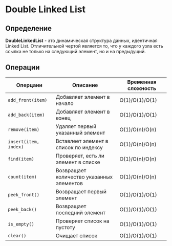 # Double Linked List

## Определение
**DoubleLinkedList** - это динамическая структура данных, идентичная Linked List. 
Отличительной чертой является то, что у каждого узла есть ссылка не только на следующий элемент, но и на предыдущий.

## Операции
| Оперцаии                      | Описание                                  | Временная сложность |
|-------------------------------|-------------------------------------------|---------------------|
| ```add_front(item)```         | Добавляет элемент в начало                | O(1)/O(1)/O(1)      |
| ```add_back(item)```          | Добавляет элемент в конец                 | O(1)/O(1)/O(1)      |
| ```remove(item)```            | Удаляет первый указанный элемент          | O(1)/O(n)/O(n)      |
| ```insert(item, index)```     | Вставлеет элемент в список по индексу     | O(1)/O(n)/O(n)      |
| ```find(item)```              | Проверяет, есть ли элемент в списке       | O(1)/O(n)/O(n)      |
| ```count(item)```             | Возвращает количество указанных элементов | O(1)/O(n)/O(n)      |
| ```peek_front()```            | Возвращает первый элемент                 | O(1)/O(1)/O(1)      |
| ```peek_back()```             | Возвращает последний элемент              | O(1)/O(1)/O(1)      |
| ```is_empty()```              | Проверяет список на пустоту               | O(1)/O(1)/O(1)      |
| ```clear()```                 | Очищает список                            | O(1)/O(1)/O(1)      |


